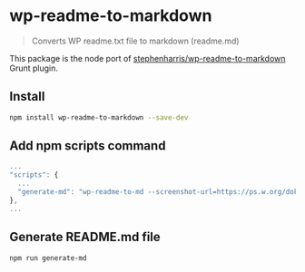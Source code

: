 # wp-readme-to-markdown
> Converts WP readme.txt file to markdown (readme.md)

This package is the node port of [stephenharris/wp-readme-to-markdown](https://github.com/stephenharris/wp-readme-to-markdown/tree/2.0.1) Grunt plugin.

## Install

```sh
npm install wp-readme-to-markdown --save-dev
```

## Add npm scripts command

```js
...
"scripts": {
  ...
  "generate-md": "wp-readme-to-md --screenshot-url=https://ps.w.org/dokan-lite/assets/{screenshot}.png"
},
...
```

## Generate README.md file
```sh
npm run generate-md
```
